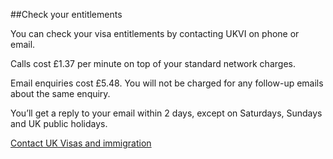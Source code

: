 ##Check your entitlements

You can check your visa entitlements by contacting UKVI on phone or email.

Calls cost £1.37 per minute on top of your standard network charges.

Email enquiries cost £5.48. You will not be charged for any follow-up emails about the same enquiry.

You’ll get a reply to your email within 2 days, except on Saturdays, Sundays and UK public holidays.

[Contact UK Visas and immigration](https://www.gov.uk/contact-ukvi-inside-outside-uk)


